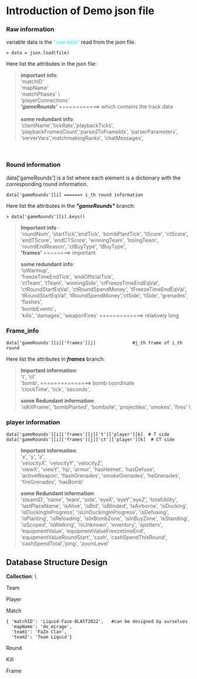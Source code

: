 # Introduction of Demo json file

### Raw information
  variable data is the 
  <span style="color: cyan;">
  "raw data"
  </span>
  read from the json file.

    > data = json.load(file)

Here list the attributes in the json file:

>__important info__: \
> 'matchID' \
> 'mapName'  \
> 'matchPhases' \  
> 'playerConnections' \
>**_'gameRounds'_**  ============>  which contains the track data\
> \
> __some redundant info__: \
> 'clientName','tickRate','playbackTicks', 'playbackFramesCount','parsedToFrameIdx',
> 'parserParameters', 'serverVars','matchmakingRanks', 'chatMessages',

<br>



### __Round information__

data['gameRounds'] is a list where each element is a dictionary with the corresponding 
round information. 

    data['gameRounds'][i] ======> i_th round information  

Here list the attributes in the __*"gameRounds"*__ branch:

    > data['gameRounds'][i].keys()

> __Important info__ :\
> 'roundNum', 
> 'startTick','endTick', 'bombPlantTick',
> 'tScore', 'ctScore', 'endTScore', 'endCTScore', 'winningTeam', 'losingTeam', 'roundEndReason',
> 'ctBuyType', 'tBuyType',\
> __'frames'__ ========> important 
> 
> __some redundant info__:\
> 'isWarmup',\
>  'freezeTimeEndTick',  'endOfficialTick',  \
> 'ctTeam', 'tTeam', 'winningSide', 
> 'ctFreezeTimeEndEqVal', 'ctRoundStartEqVal', 'ctRoundSpendMoney', 
> 'tFreezeTimeEndEqVal', 'tRoundStartEqVal', 'tRoundSpendMoney','ctSide', 'tSide',
> 'grenades', 'flashes', \
> 'bombEvents'， \
> 'kills', 'damages',  'weaponFires' =============> relatively long



### __Frame_info__

```
data['gameRounds'][i]['frames'][j]              #j_th frame of i_th round
```

Here list the attributes in __*frames*__ branch:
>__Important information__:\
> 't', 'ct' \
> 'bomb',    ===============> bomb coordinate\
> 'clockTime', 'tick', 'seconds',
> 
>__some Redundant information__:\
> 'isKillFrame',  'bombPlanted', 
> 'bombsite',  'projectiles', 'smokes', 'fires' \



### __player information__
```
data['gameRounds'][i]['frames'][j]['t']['player'][k]  # T side
data['gameRounds'][i]['frames'][j]['ct']['player'][k]  # CT side              
```
>__Important information__:\
> 'x', 'y', 'z', \
> 'velocityX', 'velocityY', 'velocityZ',\
> 'viewX', 'viewY', 
> 'hp', 'armor', 'hasHelmet', 'hasDefuse',
> 'activeWeapon', 
> 'flashGrenades', 'smokeGrenades', 'heGrenades', 'fireGrenades',
>  'hasBomb'
> 
>__some Redundant information__:\
> 'steamID', 'name', 'team', 'side',  'eyeX', 'eyeY','eyeZ',
> 'totalUtility', 'lastPlaceName', 'isAlive', 'isBot', 
> 'isBlinded', 'isAirborne', 'isDucking', 'isDuckingInProgress', 
> 'isUnDuckingInProgress', 'isDefusing', 'isPlanting', 'isReloading', 
> 'isInBombZone', 'isInBuyZone', 'isStanding', 'isScoped', 'isWalking', 
> 'isUnknown', 'inventory', 'spotters', 'equipmentValue', 
> 'equipmentValueFreezetimeEnd', 'equipmentValueRoundStart', 
> 'cash', 'cashSpendThisRound', 'cashSpendTotal','ping', 'zoomLevel' 

## Database Structure Design

__Collection__: \

Team


Player

Match
```
{ 'matchID': 'Liquid-Faze-BLAST2022',   #can be designed by ourselves
  'mapName': 'de_mirage', 
  'team1': 'FaZe Clan', 
  'team2': 'Team Liquid'}
```

Round 

Kill

Frame


